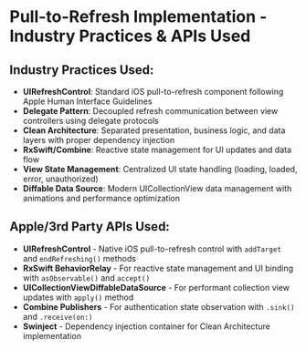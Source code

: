 # Pull-to-Refresh Implementation - Industry Practices & APIs Used

## Industry Practices Used:
- **UIRefreshControl**: Standard iOS pull-to-refresh component following Apple Human Interface Guidelines
- **Delegate Pattern**: Decoupled refresh communication between view controllers using delegate protocols  
- **Clean Architecture**: Separated presentation, business logic, and data layers with proper dependency injection
- **RxSwift/Combine**: Reactive state management for UI updates and data flow
- **View State Management**: Centralized UI state handling (loading, loaded, error, unauthorized)
- **Diffable Data Source**: Modern UICollectionView data management with animations and performance optimization

## Apple/3rd Party APIs Used:
- **UIRefreshControl** - Native iOS pull-to-refresh control with `addTarget` and `endRefreshing()` methods
- **RxSwift BehaviorRelay** - For reactive state management and UI binding with `asObservable()` and `accept()`
- **UICollectionViewDiffableDataSource** - For performant collection view updates with `apply()` method
- **Combine Publishers** - For authentication state observation with `.sink()` and `.receive(on:)`
- **Swinject** - Dependency injection container for Clean Architecture implementation
